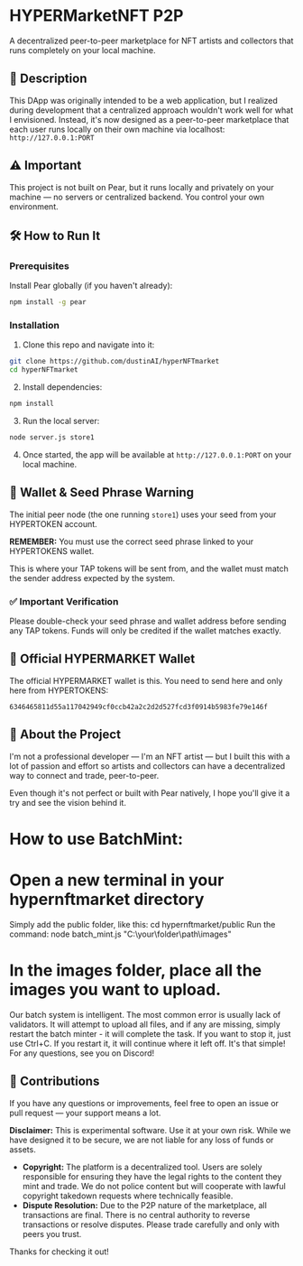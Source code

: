# HYPERMarketNFT P2P

A decentralized peer-to-peer marketplace for NFT artists and collectors that runs completely on your local machine.

## 📖 Description

This DApp was originally intended to be a web application, but I realized during development that a centralized approach wouldn't work well for what I envisioned. Instead, it's now designed as a peer-to-peer marketplace that each user runs locally on their own machine via localhost: `http://127.0.0.1:PORT`

## ⚠️ Important

This project is not built on Pear, but it runs locally and privately on your machine — no servers or centralized backend. You control your own environment.

## 🛠️ How to Run It

### Prerequisites

Install Pear globally (if you haven't already):
```bash
npm install -g pear
```

### Installation

1. Clone this repo and navigate into it:
```bash
git clone https://github.com/dustinAI/hyperNFTmarket
cd hyperNFTmarket
```

2. Install dependencies:
```bash
npm install
```

3. Run the local server:
```bash
node server.js store1
```

4. Once started, the app will be available at `http://127.0.0.1:PORT` on your local machine.

## 🔐 Wallet & Seed Phrase Warning

The initial peer node (the one running `store1`) uses your seed from your HYPERTOKEN account.

**REMEMBER:** You must use the correct seed phrase linked to your HYPERTOKENS wallet.

This is where your TAP tokens will be sent from, and the wallet must match the sender address expected by the system.

### ✅ Important Verification

Please double-check your seed phrase and wallet address before sending any TAP tokens. Funds will only be credited if the wallet matches exactly.

## 🎯 Official HYPERMARKET Wallet

The official HYPERMARKET wallet is this. You need to send here and only here from HYPERTOKENS:

```
6346465811d55a117042949cf0ccb42a2c2d2d527fcd3f0914b5983fe79e146f
```

## 🎨 About the Project

I'm not a professional developer — I'm an NFT artist — but I built this with a lot of passion and effort so artists and collectors can have a decentralized way to connect and trade, peer-to-peer.

Even though it's not perfect or built with Pear natively, I hope you'll give it a try and see the vision behind it.

# How to use BatchMint:

# Open a new terminal in your hypernftmarket directory
Simply add the public folder, like this: cd hypernftmarket/public
Run the command: node batch_mint.js "C:\your\folder\path\images"

# In the images folder, place all the images you want to upload.
Our batch system is intelligent. The most common error is usually lack of validators. It will attempt to upload all files, and if any are missing, simply restart the batch minter - it will complete the task. If you want to stop it, just use Ctrl+C. If you restart it, it will continue where it left off. It's that simple!
For any questions, see you on Discord!

## 🤝 Contributions

If you have any questions or improvements, feel free to open an issue or pull request — your support means a lot.

**Disclaimer:** This is experimental software. Use it at your own risk. While we have designed it to be secure, we are not liable for any loss of funds or assets.
*   **Copyright:** The platform is a decentralized tool. Users are solely responsible for ensuring they have the legal rights to the content they mint and trade. We do not police content but will cooperate with lawful copyright takedown requests where technically feasible.
*   **Dispute Resolution:** Due to the P2P nature of the marketplace, all transactions are final. There is no central authority to reverse transactions or resolve disputes. Please trade carefully and only with peers you trust.

Thanks for checking it out!

